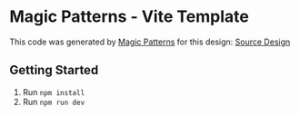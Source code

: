 # Magic Patterns - Vite Template

This code was generated by [Magic Patterns](https://magicpatterns.com) for this design: [Source Design](https://www.magicpatterns.com/c/4p3jxhjjmmwfk3sgbm6ywr)

## Getting Started

1. Run `npm install`
2. Run `npm run dev`
